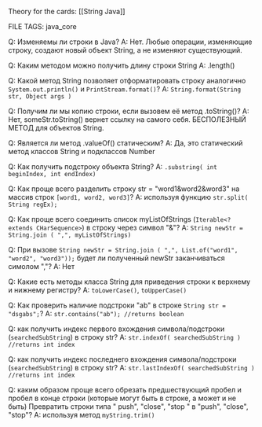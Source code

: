 
Theory for the cards:  [[String Java]]

FILE TAGS: java_core

Q: Изменяемы ли строки в Java?
A: Нет. Любые операции, изменяющие строку, создают новый объект String, а не изменяют существующий.
<!--ID: 1756732182288-->


Q: Каким методом можно получить длину строки String
A: .length()
<!--ID: 1756732182295-->

Q: Какой метод String позволяет отформатировать строку аналогично `System.out.println()` и `PrintStream.format()`?
A: `String.format(String str, Object args )`
<!--ID: 1756732752055-->

Q: Получим ли мы копию строки, если вызовем её метод .toString()?
A: Нет, someStr.toString() вернет ссылку на самого себя. БЕСПОЛЕЗНЫЙ МЕТОД для объектов String.
<!--ID: 1756736143035-->


Q: Является ли метод .valueOf() статическим?
A: Да, это статический метод классов String и подклассов Number
<!--ID: 1756736143046-->


Q: Как получить подстроку объекта String?
A: `.substring( int beginIndex, int endIndex)` 
<!--ID: 1756736143054-->


Q: Как проще всего разделить строку str = "word1&word2&word3" на массив строк `[word1, word2, word3]`?
A: используя функцию `str.split( String regEx);`
<!--ID: 1756736143063-->


Q: Как проще всего соединить список myListOfStrings (`Iterable<? extends CHarSequence>`) в строку через символ "&"?
A: `String newStr = String.join ( ",", myListOfStrings)`
<!--ID: 1756736143072-->


Q: При вызове `String newStr = String.join ( ",", List.of("word1", "word2", "word3"));` будет ли полученный newStr заканчиваться симолом ","?
A: Нет
<!--ID: 1756736143081-->


Q: Какие есть методы класса String для приведения строки к верхнему и нижнему регистру?
A: `toLowerCase()`, `toUpperCase()`
<!--ID: 1756736143088-->


Q: Как проверить наличие подстроки "ab" в строке `String str = "dsgabs";`?
A: `str.contains("ab"); //returns boolean`
<!--ID: 1756736143096-->


Q: как получить индекс первого вхождения символа/подстроки (`searchedSubString`) в строку str? 
A: `str.indexOf( searchedSubString ) //returns int index` 
<!--ID: 1756736143104-->


Q: как получить индекс последнего вхождения символа/подстроки (`searchedSubString`) в строку str? 
A: `str.lastIndexOf( searchedSubString ) //returns int index` 
<!--ID: 1756736143111-->

Q:  каким образом проще всего обрезать предшествующий пробел и пробел в конце строки (которые могут быть в строке, а может и не быть) Превратить строки типа " push", "close", "stop " в "push", "close", "stop"?
A: используя метод `myString.trim()`
<!--ID: 1756738211481-->
